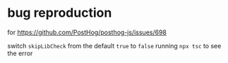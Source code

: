# bug reproduction

for
https://github.com/PostHog/posthog-js/issues/698

switch `skipLibCheck` from the default `true` to `false` running `npx tsc` to see the error
